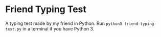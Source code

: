 # Friend Typing Test
A typing test made by my friend in Python. Run `python3 friend-typing-test.py` in a terminal if you have Python 3.
